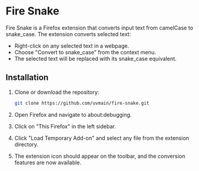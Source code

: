# Fire Snake

Fire Snake is a Firefox extension that converts input text from camelCase to snake_case. The extension converts selected text:

   - Right-click on any selected text in a webpage.
   - Choose "Convert to snake_case" from the context menu.
   - The selected text will be replaced with its snake_case equivalent.

## Installation

1. Clone or download the repository:

   ```bash
   git clone https://github.com/uvmain/fire-snake.git
   ```
2. Open Firefox and navigate to about:debugging.
3. Click on "This Firefox" in the left sidebar.
4. Click "Load Temporary Add-on" and select any file from the extension directory.
5. The extension icon should appear on the toolbar, and the conversion features are now available.